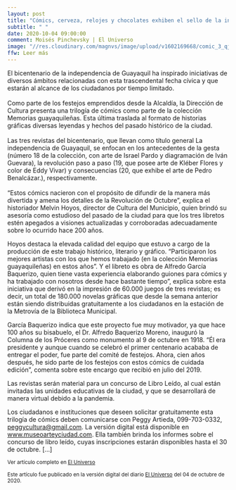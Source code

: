 ```yaml
---
layout: post
title: "Cómics, cerveza, relojes y chocolates exhiben el sello de la independencia"
subtitle: " "
date: 2020-10-04 09:00:00
comment: Moisés Pinchevsky | El Universo
image: "//res.cloudinary.com/magnvs/image/upload/v1602169668/comic_3_qjvplz.jpg"
ffw: Leer más
---
```


El bicentenario de la independencia de Guayaquil ha inspirado iniciativas de diversos ámbitos relacionadas con esta trascendental fecha cívica y que estarán al alcance de los ciudadanos por tiempo limitado.<br/><br/>Como parte de los festejos emprendidos desde la Alcaldía, la Dirección de Cultura presenta una trilogía de cómics como parte de la colección Memorias guayaquileñas. Esta última traslada al formato de historias gráficas diversas leyendas y hechos del pasado histórico de la ciudad.<br/><br/>Las tres revistas del bicentenario, que llevan como título general La independencia de Guayaquil, se enfocan en los antecedentes de la gesta (número 18 de la colección, con arte de Israel Pardo y diagramación de Iván Guevara), la revolución paso a paso (19, que posee arte de Kléber Flores y color de Eddy Vivar) y consecuencias (20, que exhibe el arte de Pedro Benalcázar.), respectivamente.<br/><br/>“Estos cómics nacieron con el propósito de difundir de la manera más divertida y amena los detalles de la Revolución de Octubre”, explica el historiador Melvin Hoyos, director de Cultura del Municipio, quien brindó su asesoría como estudioso del pasado de la ciudad para que los tres libretos estén apegados a visiones actualizadas y corroboradas adecuadamente sobre lo ocurrido hace 200 años.

Hoyos destaca la elevada calidad del equipo que estuvo a cargo de la producción de este trabajo histórico, literario y gráfico. “Participaron los mejores artistas con los que hemos trabajado (en la colección Memorias guayaquileñas) en estos años”. Y el libreto es obra de Alfredo García Baquerizo, quien tiene vasta experiencia elaborando guiones para cómics y ha trabajado con nosotros desde hace bastante tiempo”, explica sobre esta iniciativa que derivó en la impresión de 60.000 juegos de tres revistas; es decir, un total de 180.000 novelas gráficas que desde la semana anterior están siendo distribuidas gratuitamente a los ciudadanos en la estación de la Metrovía de la Biblioteca Municipal.  

García Baquerizo indica que este proyecto fue muy motivador, ya que hace 100 años su bisabuelo, el Dr. Alfredo Baquerizo Moreno, inauguró la Columna de los Próceres como monumento al 9 de octubre en 1918. “Él era presidente y aunque cuando se celebró el primer centenario acababa de entregar el poder, fue parte del comité de festejos. Ahora, cien años después, he sido parte de los festejos con estos cómics de cuidada edición”, comenta sobre este encargo que recibió en julio del 2019.

Las revistas serán material para un concurso de Libro Leído, al cual están invitadas las unidades educativas de la ciudad, y que se desarrollará de manera virtual debido a la pandemia.

Los ciudadanos e instituciones que deseen solicitar gratuitamente esta trilogía de cómics deben comunicarse con Peggy Artieda, 099-703-0332, peggycultura@gmail.com. La versión digital está disponible en www.museoarteyciudad.com. Ella también brinda los informes sobre el concurso de libro leído, cuyas inscripciones estarán disponibles hasta el 30 de octubre. [...]

<small>Ver artículo completo en [El Universo](//www.eluniverso.com/entretenimiento/2020/10/04/nota/8002144/comics-relojes-cerveza-chocolates-sello-independencia)</small>

<small>Este artículo fue publicado en la versión digital del diario [El Universo](//www.eluniverso.com/entretenimiento/2020/10/04/nota/8002144/comics-relojes-cerveza-chocolates-sello-independencia) del 04 de octubre de 2020.</small>
